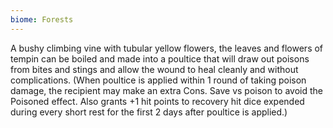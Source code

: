```yaml
---
biome: Forests
---
```

A bushy climbing vine with tubular yellow flowers, the leaves and flowers of tempin can be boiled and made into a poultice that will draw out poisons from bites and stings and allow the wound to heal cleanly and without complications. (When poultice is applied within 1 round of taking poison damage, the recipient may make an extra Cons. Save vs poison to avoid the Poisoned effect. Also grants +1 hit points to recovery hit dice expended during every short rest for the first 2 days after poultice is applied.) 

